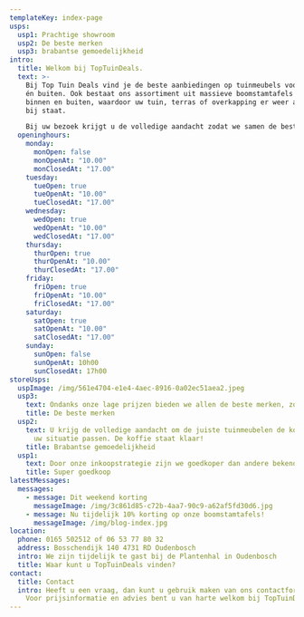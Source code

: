 ```yaml
---
templateKey: index-page
usps:
  usp1: Prachtige showroom
  usp2: De beste merken
  usp3: brabantse gemoedelijkheid
intro:
  title: Welkom bij TopTuinDeals.
  text: >-
    Bij Top Tuin Deals vind je de beste aanbiedingen op tuinmeubels voor binnen
    én buiten. Ook bestaat ons assortiment uit massieve boomstamtafels voor
    binnen en buiten, waardoor uw tuin, terras of overkapping er weer als nieuw
    bij staat.

    Bij uw bezoek krijgt u de volledige aandacht zodat we samen de beste tuinmeubelen voor uw situatie kunnen uit zoeken. We heten u van harte welkom, de koffie staat klaar!
  openinghours:
    monday:
      monOpen: false
      monOpenAt: "10.00"
      monClosedAt: "17.00"
    tuesday:
      tueOpen: true
      tueOpenAt: "10.00"
      tueClosedAt: "17.00"
    wednesday:
      wedOpen: true
      wedOpenAt: "10.00"
      wedClosedAt: "17.00"
    thursday:
      thurOpen: true
      thurOpenAt: "10.00"
      thurClosedAt: "17.00"
    friday:
      friOpen: true
      friOpenAt: "10.00"
      friClosedAt: "17.00"
    saturday:
      satOpen: true
      satOpenAt: "10.00"
      satClosedAt: "17.00"
    sunday:
      sunOpen: false
      sunOpenAt: 10h00
      sunClosedAt: 17h00
storeUsps:
  uspImage: /img/561e4704-e1e4-4aec-8916-0a02ec51aea2.jpeg
  usp3:
    text: Ondanks onze lage prijzen bieden we allen de beste merken, zoals .. en ..
    title: De beste merken
  usp2:
    text: U krijg de volledige aandacht om de juiste tuinmeubelen de kopen die bij
      uw situatie passen. De koffie staat klaar!
    title: Brabantse gemoedelijkheid
  usp1:
    text: Door onze inkoopstrategie zijn we goedkoper dan andere bekende tuincentra.
    title: Super goedkoop
latestMessages:
  messages:
    - message: Dit weekend korting
      messageImage: /img/3c861d85-c72b-4aa7-90c9-a62af5fd30d6.jpg
    - message: Nu tijdelijk 10% korting op onze boomstamtafels!
      messageImage: /img/blog-index.jpg
location:
  phone: 0165 502512 of 06 53 77 80 32
  address: Bosschendijk 140 4731 RD Oudenbosch
  intro: We zijn tijdelijk te gast bij de Plantenhal in Oudenbosch
  title: Waar kunt u TopTuinDeals vinden?
contact:
  title: Contact
  intro: Heeft u een vraag, dan kunt u gebruik maken van ons contactformulier.
    Voor prijsinformatie en advies bent u van harte welkom bij TopTuinDeals!
---
```

